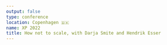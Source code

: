 ```yaml
---
output: false
type: conference
location: Copenhagen 🇩🇰
name: XP 2022
title: How not to scale, with Darja Smite and Hendrik Esser
---
```

